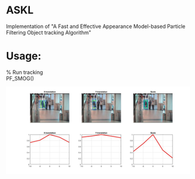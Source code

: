 # ASKL
Implementation of "A Fast and Effective Appearance Model-based Particle Filtering Object tracking Algorithm"

# Usage:
% Run tracking<br/>
PF_SMOG()

 ![deformation robustness](deformation.jpg)
